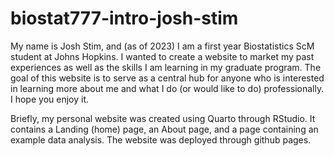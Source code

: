 # biostat777-intro-josh-stim
My name is Josh Stim, and (as of 2023) I am a first year Biostatistics ScM student at Johns Hopkins. I wanted to create a website to market my past experiences as well as 
the skills I am learning in my graduate program. The goal of this website is to serve as a central hub for anyone who is interested in learning more about me and what I do 
(or would like to do) professionally. I hope you enjoy it.

Briefly, my personal website was created using Quarto through RStudio. It contains a Landing (home) page, an About page, and a page containing an example data analysis. 
The website was deployed through github pages.
